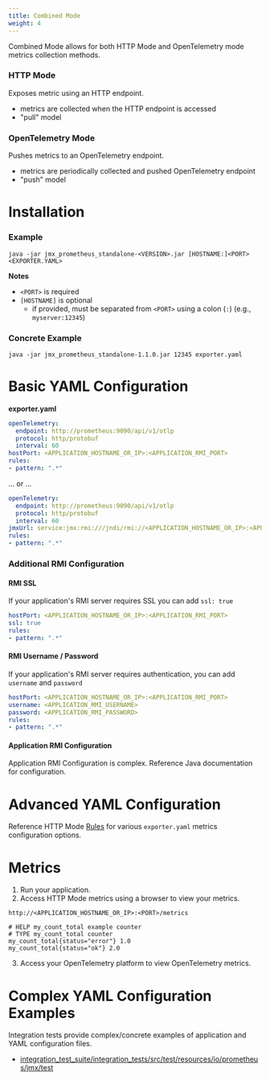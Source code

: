 ```yaml
---
title: Combined Mode
weight: 4
---
```


Combined Mode allows for both HTTP Mode and OpenTelemetry mode metrics collection methods.

### HTTP Mode

Exposes metric using an HTTP endpoint.

- metrics are collected when the HTTP endpoint is accessed
- "pull" model

### OpenTelemetry Mode

Pushes metrics to an OpenTelemetry endpoint.

- metrics are periodically collected and pushed OpenTelemetry endpoint
- "push" model

# Installation

### Example

```shell
java -jar jmx_prometheus_standalone-<VERSION>.jar [HOSTNAME:]<PORT> <EXPORTER.YAML>
```

 **Notes**

- `<PORT>` is required
- `[HOSTNAME]` is optional
  - if provided, must be separated from `<PORT>` using a colon (`:`) (e.g., `myserver:12345`)

### Concrete Example

```shell
java -jar jmx_prometheus_standalone-1.1.0.jar 12345 exporter.yaml
```

# Basic YAML Configuration

**exporter.yaml**

```yaml
openTelemetry:
  endpoint: http://prometheus:9090/api/v1/otlp
  protocol: http/protobuf
  interval: 60
hostPort: <APPLICATION_HOSTNAME_OR_IP>:<APPLICATION_RMI_PORT>
rules:
- pattern: ".*"
```

... or ...

```yaml
openTelemetry:
  endpoint: http://prometheus:9090/api/v1/otlp
  protocol: http/protobuf
  interval: 60
jmxUrl: service:jmx:rmi:///jndi/rmi://<APPLICATION_HOSTNAME_OR_IP>:<APPLICATION_RMI_PORT>/jmxrmi
rules:
- pattern: ".*"
```

### Additional RMI Configuration

#### RMI SSL

If your application's RMI server requires SSL you can add `ssl: true`

```yaml
hostPort: <APPLICATION_HOSTNAME_OR_IP>:<APPLICATION_RMI_PORT>
ssl: true
rules:
- pattern: ".*"
```

#### RMI Username / Password

If your application's RMI server requires authentication, you can add `username` and `password`

```yaml
hostPort: <APPLICATION_HOSTNAME_OR_IP>:<APPLICATION_RMI_PORT>
username: <APPLICATION_RMI_USERNAME>
password: <APPLICATION_RMI_PASSWORD>
rules:
- pattern: ".*"
```

#### Application RMI Configuration

Application RMI Configuration is complex. Reference Java documentation for configuration.

# Advanced YAML Configuration

Reference HTTP Mode [Rules]( /http-mode/rules/) for various `exporter.yaml` metrics configuration options.

# Metrics

1. Run your application.
2. Access HTTP Mode metrics using a browser to view your metrics.

```
http://<APPLICATION_HOSTNAME_OR_IP>:<PORT>/metrics
```

```
# HELP my_count_total example counter
# TYPE my_count_total counter
my_count_total{status="error"} 1.0
my_count_total{status="ok"} 2.0
```

3. Access your OpenTelemetry platform to view OpenTelemetry metrics.

#  Complex YAML Configuration Examples

 Integration tests  provide complex/concrete examples of application and YAML configuration files.

- [integration_test_suite/integration_tests/src/test/resources/io/prometheus/jmx/test](https://github.com/prometheus/jmx_exporter/tree/main/integration_test_suite/integration_tests/src/test/resources/io/prometheus/jmx/test)
